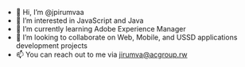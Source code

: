 - 👋 Hi, I’m @jpirumvaa
- 👀 I’m interested in JavaScript and Java
- 🌱 I’m currently learning Adobe Experience Manager
- 💞️ I’m looking to collaborate on Web, Mobile, and USSD applications development projects
- 📫 You can reach out to me via jirumva@acgroup.rw

<!---
jpirumvaa/jpirumvaa is a ✨ special ✨ repository because its `README.md` (this file) appears on your GitHub profile.
You can click the Preview link to take a look at your changes.
--->
